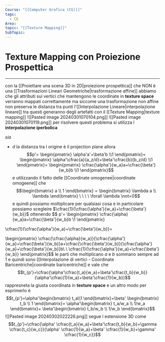 ```yaml
---
Course: "[[Computer Grafica (CG)]]"
tags:
  - CG
Area: 
topic: "[[Texture Mapping]]"
SubTopic:
---
```


# Texture Mapping con Proiezione Prospettica
---
con la [[Proiettare una scena 3D in 2D|proiezione prospettica]] che NON è una [[Trasformazioni Lineari Geometriche|trasformazione affine]] abbiamo che gli attributi sui vertici che mantengono le coordinate in __texture space__ verranno mappati correttamente ma siccome una trasformazione non affine non preserva le distanza tra punti l'[[Interpolazione Lineare|interpolazione lineare]] tra questi generanno degli artefatti con il  [[Texture Mapping|texture mapping]]
![[Pasted image 20240301070104.png]]
![[Pasted image 20240301070119.png]]
per risolvere questi problema si utilizza l __interpolazione iperbolica__

_sia_
- $d$ la distanza tra l origine è il projection plane
allora $$p'=
\begin{pmatrix}
\alpha'a'+\beta'b \\1
\end{pmatrix}=
\begin{pmatrix}
\alpha'\cfrac{a}{a_z/d}+\beta'\cfrac{b}{b_z/d} \\1
\end{pmatrix}=
\begin{pmatrix}
\cfrac{\alpha'}{w_a}a+\cfrac{\beta'}{w_b}b \\1
\end{pmatrix}$$
e utilizzando il fatto delle [[Coordinate omogenee|coordinate omogeene]] che $$\begin{bmatrix}
a \\ 1
\end{bmatrix} =
\begin{bmatrix}
\lambda a \\ \lambda
\end{bmatrix}  \ \ \ \ \forall \lambda \not=0$$ e quindi possiamo moltiplicare per qualsiasi cosa e in particolare possiamo scegleire $\cfrac{1}{\cfrac{\alpha'}{w_a}+\cfrac{\beta'}{w_b}}$ ottenendo $$
p'=
\begin{pmatrix}
\cfrac{\alpha}{w_a}a+\cfrac{\beta'}{w_b}b \\1
\end{pmatrix}

\cfrac{1}{\cfrac{\alpha'}{w_a}+\cfrac{\beta'}{w_b}}=

\begin{pmatrix}
\cfrac{\cfrac{\alpha}{w_a}}{\cfrac{\alpha'}{w_a}+\cfrac{\beta'}{w_b}}a+\cfrac{\cfrac{\beta'}{w_b}}{\cfrac{\alpha'}{w_a}+\cfrac{\beta'}{w_b}}b\\ \\
\cfrac{1}{\cfrac{\alpha'}{w_a}+\cfrac{\beta'}{w_b}}
\end{pmatrix}$$
le parti che moltiplicano $a$ e $b$ sommano sempre ad 1 e quindi sono [[Interpolazione di vertici - Coordinate Baricentriche|coordinate baricentriche]] e vale che $$t_{p'}=\cfrac{\alpha'\cfrac{t_a}{w_a}+\beta'\cfrac{t_b}{w_b}}{\alpha'\cfrac{1}{w_a}+\beta'\cfrac{1}{w_b}}$$
rappresneta la giusta coordinata in __texture space__ e un altro modo per esprimerlo è $$t_{p'}=\alpha'\begin{bmatrix}
t_a\\1
\end{bmatrix}+\beta'
\begin{bmatrix}
t_b \\ 1
\end{bmatrix}= \alpha'\begin{bmatrix}
t_a/w_a \\ 1/w_a
\end{bmatrix}+
\beta'\begin{bmatrix}
t_b/w_b \\ 1/w_b
\end{bmatrix}$$
![[Pasted image 20240302022226.png]]
segue l estensione 3D come
$$t_{p'}=\cfrac{\alpha' \cfrac{t_a}{w_a}+\beta'\cfrac{t_b}{w_b}+\gamma \cfrac{t_c}{w_c}}{\alpha' \cfrac{1}{w_a}+\beta' \cfrac{1}{w_b}+\gamma' \cfrac{1}{w_c}}$$
